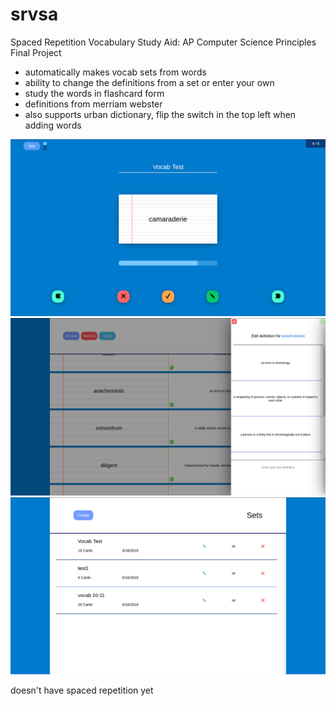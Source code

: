 # srvsa
Spaced Repetition Vocabulary Study Aid: AP Computer Science Principles Final Project

- automatically makes vocab sets from words
- ability to change the definitions from a set or enter your own
- study the words in flashcard form
- definitions from merriam webster
- also supports urban dictionary, flip the switch in the top left when adding words

![screenshot](screenshot1.png)
![screenshot](screenshot2.png)
![screenshot](screenshot3.png)

doesn't have spaced repetition yet
